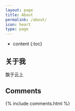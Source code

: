 ```yaml
---
layout: page
title: About
permalink: /about/
icon: heart
type: page
---
```


* content
{:toc}

## 关于我

飘于云上

## Comments

{% include comments.html %}
